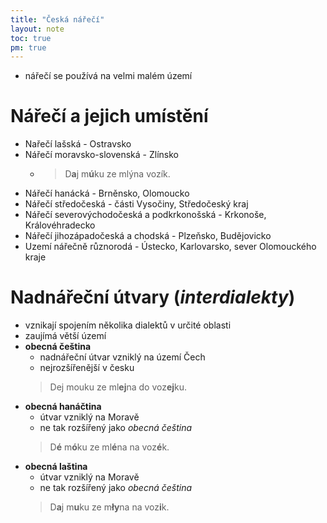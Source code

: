 ```yaml
---
title: "Česká nářečí"
layout: note
toc: true
pm: true
---
```

- nářečí se používá na velmi malém území
# Nářečí a jejich umístění
- Nařečí lašská - Ostravsko
- Nářečí moravsko-slovenská - Zlínsko
    - > D**a**j m**ú**ku ze mlýna vozík.
- Nářečí hanácká - Brněnsko, Olomoucko
- Nářečí středočeská - části Vysočiny, Středočeský kraj
- Nářečí severovýchodočeská a podkrkonošská - Krkonoše, Královéhradecko
- Nářečí jihozápadočeská a chodská - Plzeňsko, Budějovicko
- Uzemí nářečně různorodá - Ústecko, Karlovarsko, sever Olomouckého kraje
# Nadnářeční útvary (_interdialekty_)
- vznikají spojením několika dialektů v určité oblasti
- zaujímá větší území
- **obecná čeština**
    - nadnářeční útvar vzniklý na území Čech
    - nejrozšířenější v česku
    > Dej mouku ze ml**ej**na do voz**ej**ku.
- **obecná hanáčtina** 
    - útvar vzniklý na Moravě
    - ne tak rozšířený jako _obecná čeština_
    > D**é** m**ó**ku ze ml**é**na na voz**é**k.
- **obecná laština**
    - útvar vzniklý na Moravě
    - ne tak rozšířený jako _obecná čeština_
    > D**a**j m**u**ku ze m**ły**na na voz**i**k.